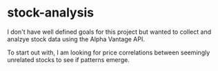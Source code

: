 # stock-analysis

I don't have well defined goals for this project but wanted to collect and analzye stock data using the Alpha Vantage API.

To start out with, I am looking for price correlations between seemingly unrelated stocks to see if patterns emerge.
